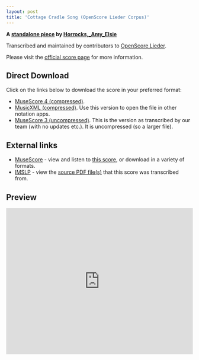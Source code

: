 ```yaml
---
layout: post
title: 'Cottage Cradle Song (OpenScore Lieder Corpus)'
---
```


__A [standalone piece](https://fourscoreandmore.org/openscore/lieder/Horrocks,_Amy_Elsie/_/) by [Horrocks,_Amy_Elsie](https://fourscoreandmore.org/openscore/lieder/Horrocks,_Amy_Elsie)__

Transcribed and maintained by contributors to [OpenScore Lieder].

Please visit the [official score page] for more information.

[official score page]: https://musescore.com/openscore-lieder-corpus/scores/6635580
[OpenScore Lieder]: https://musescore.com/openscore-lieder-corpus

## Direct Download

Click on the links below to download the score in your preferred format:
- [MuseScore 4 (compressed)](https://fourscoreandmore.org/openscore/lieder/Horrocks,_Amy_Elsie/_/Cottage_Cradle_Song.mscz).
- [MusicXML (compressed)](https://fourscoreandmore.org/openscore/lieder/Horrocks,_Amy_Elsie/_/Cottage_Cradle_Song.mxl). Use this version to open the file in other notation apps.
- [MuseScore 3 (uncompressed)](https://raw.githubusercontent.com/OpenScore/Lieder/refs/heads/main/scores/Horrocks,_Amy_Elsie/_/Cottage_Cradle_Song/lc6635580.mscx). This is the version as transcribed by our team (with no updates etc.). It is uncompressed (so a larger file).

## External links

- [MuseScore] - view and listen to [this score][MuseScore], or download in a variety of formats.
- [IMSLP] - view the [source PDF file(s)][IMSLP] that this score was transcribed from.

[MuseScore]: https://musescore.com/score/6635580
[IMSLP]: https://imslp.org/wiki/Special:ReverseLookup/592442

## Preview

<iframe width="100%" height="394" src="https://musescore.com/openscore-lieder-corpus/scores/6635580/embed" frameborder="0" allowfullscreen allow="autoplay; fullscreen"></iframe>
